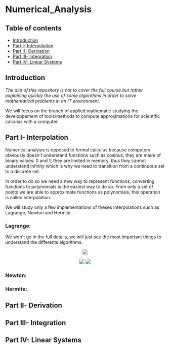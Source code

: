 # Numerical_Analysis

## Table of contents
* [Introduction](#Introduction)
* [Part I- Interpolation](#Part-I--Interpolation)
* [Part II- Derivation](#Part-II--Derivation)
* [Part III- Integration](#Part-III--Integration)
* [Part IV- Linear Systems](#Part-IV--Linear-Systems)

## Introduction
*The aim of this repository is not to cover the full course but rather explaining quickly the use of some algorithms in order to solve mathematical problems in an IT environment.*

We will focus on the branch of applied mathematic studying the developpement of tools/methods to compute approximations for scientific calculus with a computer.

## Part I- Interpolation

Numerical analysis is opposed to formal calculus because computers obviously doesn't understand functions such as cosinus, they are made of binary values: 0 and 1, they are limited in memory, thus they cannot understand infinity which is why we need to transition from a continuous set to a discrete set.

In order to do so we need a new way to represent functions, converting functions to polynomials is the easiest way to do so.
From only a set of points we are able to approximate functions as polynomials, this operation is called interpolation.

We will study only a few implementations of theses interpolations such as Lagrange, Newton and Hermite.

### Lagrange:

We won't go in the full details, we will just see the most important things to understand the differents algorithms.

<p align="center">
<img src="https://user-images.githubusercontent.com/65224852/144329768-2abbe8e8-8a5d-4797-a200-daf3e7f434d2.PNG">
</p>

<p align="center">
<img src="https://user-images.githubusercontent.com/65224852/144326646-688ef526-4b97-4455-8de5-f534ad89eaad.PNG">
<img src="https://user-images.githubusercontent.com/65224852/144326553-15be624d-a8ee-43e7-b59c-e4346be6962a.PNG">
</p>

### Newton:

### Hermite:

## Part II- Derivation

## Part III- Integration

## Part IV- Linear Systems
